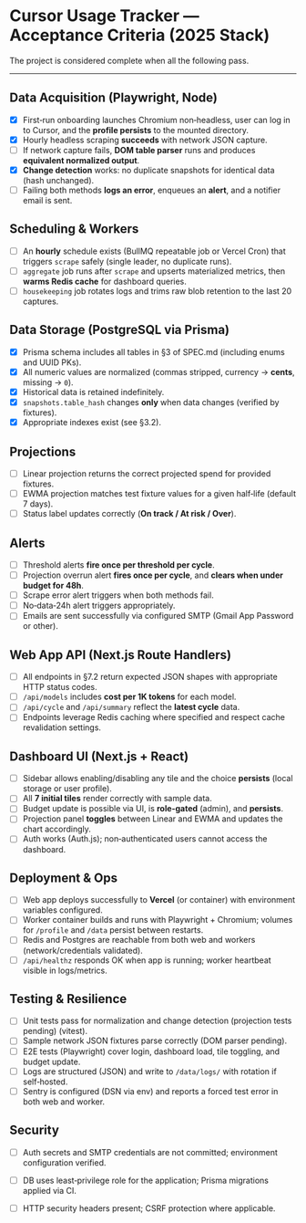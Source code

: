 # Cursor Usage Tracker — Acceptance Criteria (2025 Stack)

The project is considered complete when all the following pass.

---

## Data Acquisition (Playwright, Node)
- [x] First‑run onboarding launches Chromium non‑headless, user can log in to Cursor, and the **profile persists** to the mounted directory.
- [x] Hourly headless scraping **succeeds** with network JSON capture.
- [ ] If network capture fails, **DOM table parser** runs and produces **equivalent normalized output**.
- [x] **Change detection** works: no duplicate snapshots for identical data (hash unchanged).
- [ ] Failing both methods **logs an error**, enqueues an **alert**, and a notifier email is sent.

## Scheduling & Workers
- [ ] An **hourly** schedule exists (BullMQ repeatable job or Vercel Cron) that triggers `scrape` safely (single leader, no duplicate runs).
- [ ] `aggregate` job runs after `scrape` and upserts materialized metrics, then **warms Redis cache** for dashboard queries.
- [ ] `housekeeping` job rotates logs and trims raw blob retention to the last 20 captures.

## Data Storage (PostgreSQL via Prisma)
- [x] Prisma schema includes all tables in §3 of SPEC.md (including enums and UUID PKs).
- [x] All numeric values are normalized (commas stripped, currency → **cents**, missing → `0`).
- [x] Historical data is retained indefinitely.
- [x] `snapshots.table_hash` changes **only** when data changes (verified by fixtures).
- [x] Appropriate indexes exist (see §3.2).

## Projections
- [ ] Linear projection returns the correct projected spend for provided fixtures.
- [ ] EWMA projection matches test fixture values for a given half‑life (default 7 days).
- [ ] Status label updates correctly (**On track / At risk / Over**).

## Alerts
- [ ] Threshold alerts **fire once per threshold per cycle**.
- [ ] Projection overrun alert **fires once per cycle**, and **clears when under budget for 48h**.
- [ ] Scrape error alert triggers when both methods fail.
- [ ] No‑data‑24h alert triggers appropriately.
- [ ] Emails are sent successfully via configured SMTP (Gmail App Password or other).

## Web App API (Next.js Route Handlers)
- [ ] All endpoints in §7.2 return expected JSON shapes with appropriate HTTP status codes.
- [ ] `/api/models` includes **cost per 1K tokens** for each model.
- [ ] `/api/cycle` and `/api/summary` reflect the **latest cycle** data.
- [ ] Endpoints leverage Redis caching where specified and respect cache revalidation settings.

## Dashboard UI (Next.js + React)
- [ ] Sidebar allows enabling/disabling any tile and the choice **persists** (local storage or user profile).
- [ ] All **7 initial tiles** render correctly with sample data.
- [ ] Budget update is possible via UI, is **role‑gated** (admin), and **persists**.
- [ ] Projection panel **toggles** between Linear and EWMA and updates the chart accordingly.
- [ ] Auth works (Auth.js); non‑authenticated users cannot access the dashboard.

## Deployment & Ops
- [ ] Web app deploys successfully to **Vercel** (or container) with environment variables configured.
- [ ] Worker container builds and runs with Playwright + Chromium; volumes for `/profile` and `/data` persist between restarts.
- [ ] Redis and Postgres are reachable from both web and workers (network/credentials validated).
- [ ] `/api/healthz` responds OK when app is running; worker heartbeat visible in logs/metrics.

## Testing & Resilience
- [ ] Unit tests pass for normalization and change detection (projection tests pending) (vitest).
- [ ] Sample network JSON fixtures parse correctly (DOM parser pending).
- [ ] E2E tests (Playwright) cover login, dashboard load, tile toggling, and budget update.
- [ ] Logs are structured (JSON) and write to `/data/logs/` with rotation if self‑hosted.
- [ ] Sentry is configured (DSN via env) and reports a forced test error in both web and worker.

## Security
- [ ] Auth secrets and SMTP credentials are not committed; environment configuration verified.
- [ ] DB uses least‑privilege role for the application; Prisma migrations applied via CI.
- [ ] HTTP security headers present; CSRF protection where applicable.

